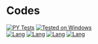 # Codes
[![PY Tests](https://github.com/Hunter87ff/College/actions/workflows/py-test.yml/badge.svg)](https://github.com/Hunter87ff/College/actions/workflows/py-test.yml)
[![Tested on Windows](https://img.shields.io/badge/Tested%20on-Windows-blue.svg)](#)
<br>
[![Lang](https://img.shields.io/badge/Lang-C/CPP-purple.svg)](#)
[![Lang](https://img.shields.io/badge/Lang-Python-blue.svg)](https://www.python.org/)
[![Lang](https://img.shields.io/badge/Lang-PHP-skyblue.svg)](https://php.net)
[![Lang](https://img.shields.io/badge/Lang-JavaScript-yellow.svg)](https://www.python.org/)
<!--Colors
brightgreen
green
red
violet
blue
skyblue
yellow
-->
<!--[![Tested on Windows](https://img.shields.io/badge/Tested%20on-Linux-blue.svg)](#)-->
